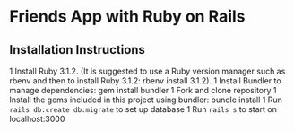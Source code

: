 # Friends App with Ruby on Rails

## Installation Instructions

1 Install Ruby 3.1.2. (It is suggested to use a Ruby version manager such as rbenv and then to install Ruby 3.1.2: rbenv install 3.1.2).
1 Install Bundler to manage dependencies: gem install bundler
1 Fork and clone repository
1 Install the gems included in this project using bundler: bundle install
1 Run `rails db:create db:migrate` to set up database
1 Run `rails s` to start on localhost:3000
